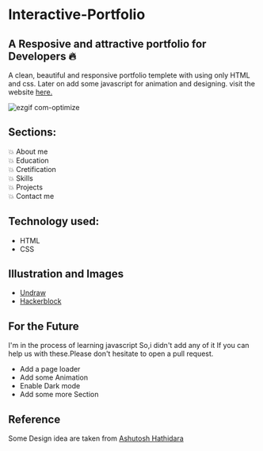 # Interactive-Portfolio 
## A Resposive and attractive portfolio for Developers 🔥
A clean, beautiful and responsive portfolio templete with using only HTML and css.
Later on add some javascript for animation and designing.
visit the website [here.](https://deypriyanka.github.io/Portfolio/)


![ezgif com-optimize](https://user-images.githubusercontent.com/53833570/87217363-f9e6ff00-c365-11ea-9e1a-4d017964f2b4.gif)

## Sections:
💥 About me\
💥 Education\
💥 Cretification\
💥 Skills\
💥 Projects\
💥 Contact me

## Technology used:
- HTML
- CSS

## Illustration and Images
- [Undraw](https://undraw.co/)
- [Hackerblock](https://hack.codingblocks.com/)

## For the Future
I'm in the process of learning javascript So,i didn't add any of it 
If you can help us with these.Please don't hesitate to open a pull request.
- Add a page loader
- Add some Animation
- Enable Dark mode
- Add some more Section

## Reference 
Some Design idea are taken from [Ashutosh Hathidara](https://github.com/ashutosh1919/masterPortfolio)
